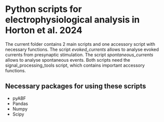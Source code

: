 # Python scripts for electrophysiological analysis in Horton et al. 2024 

The current folder contains 2 main scripts and one accessory script with necessary functions. The script *evoked_currents* allows to analyse evoked currents from presynaptic stimulation. The script *spontaneous_currents* allows to analyse spontaneous events. Both scripts need the signal_processing_tools script, which contains important accessory functions.

## Necessary packages for using these scripts
- pyABF
- Pandas
- Numpy
- Scipy
